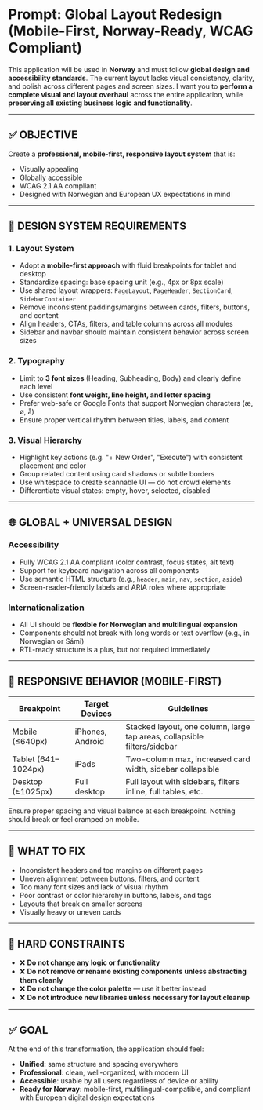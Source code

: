 
# Prompt: Global Layout Redesign (Mobile-First, Norway-Ready, WCAG Compliant)

This application will be used in **Norway** and must follow **global design and accessibility standards**. The current layout lacks visual consistency, clarity, and polish across different pages and screen sizes. I want you to **perform a complete visual and layout overhaul** across the entire application, while **preserving all existing business logic and functionality**.

---

## ✅ OBJECTIVE

Create a **professional, mobile-first, responsive layout system** that is:
- Visually appealing
- Globally accessible
- WCAG 2.1 AA compliant
- Designed with Norwegian and European UX expectations in mind

---

## 📐 DESIGN SYSTEM REQUIREMENTS

### 1. Layout System
- Adopt a **mobile-first approach** with fluid breakpoints for tablet and desktop
- Standardize spacing: base spacing unit (e.g., 4px or 8px scale)
- Use shared layout wrappers: `PageLayout`, `PageHeader`, `SectionCard`, `SidebarContainer`
- Remove inconsistent paddings/margins between cards, filters, buttons, and content
- Align headers, CTAs, filters, and table columns across all modules
- Sidebar and navbar should maintain consistent behavior across screen sizes

### 2. Typography
- Limit to **3 font sizes** (Heading, Subheading, Body) and clearly define each level
- Use consistent **font weight, line height, and letter spacing**
- Prefer web-safe or Google Fonts that support Norwegian characters (æ, ø, å)
- Ensure proper vertical rhythm between titles, labels, and content

### 3. Visual Hierarchy
- Highlight key actions (e.g. "+ New Order", "Execute") with consistent placement and color
- Group related content using card shadows or subtle borders
- Use whitespace to create scannable UI — do not crowd elements
- Differentiate visual states: empty, hover, selected, disabled

---

## 🌐 GLOBAL + UNIVERSAL DESIGN

### Accessibility
- Fully WCAG 2.1 AA compliant (color contrast, focus states, alt text)
- Support for keyboard navigation across all components
- Use semantic HTML structure (e.g., `header`, `main`, `nav`, `section`, `aside`)
- Screen-reader-friendly labels and ARIA roles where appropriate

### Internationalization
- All UI should be **flexible for Norwegian and multilingual expansion**
- Components should not break with long words or text overflow (e.g., in Norwegian or Sámi)
- RTL-ready structure is a plus, but not required immediately

---

## 📱 RESPONSIVE BEHAVIOR (MOBILE-FIRST)

| Breakpoint       | Target Devices     | Guidelines                                                              |
|------------------|--------------------|-------------------------------------------------------------------------|
| Mobile (≤640px)  | iPhones, Android   | Stacked layout, one column, large tap areas, collapsible filters/sidebar |
| Tablet (641–1024px) | iPads             | Two-column max, increased card width, sidebar collapsible               |
| Desktop (≥1025px)| Full desktop       | Full layout with sidebars, filters inline, full tables, etc.            |

Ensure proper spacing and visual balance at each breakpoint. Nothing should break or feel cramped on mobile.

---

## 🧼 WHAT TO FIX

- Inconsistent headers and top margins on different pages
- Uneven alignment between buttons, filters, and content
- Too many font sizes and lack of visual rhythm
- Poor contrast or color hierarchy in buttons, labels, and tags
- Layouts that break on smaller screens
- Visually heavy or uneven cards

---

## 🚫 HARD CONSTRAINTS

- ❌ **Do not change any logic or functionality**
- ❌ **Do not remove or rename existing components unless abstracting them cleanly**
- ❌ **Do not change the color palette** — use it better instead
- ❌ **Do not introduce new libraries unless necessary for layout cleanup**

---

## ✅ GOAL

At the end of this transformation, the application should feel:
- **Unified**: same structure and spacing everywhere
- **Professional**: clean, well-organized, with modern UI
- **Accessible**: usable by all users regardless of device or ability
- **Ready for Norway**: mobile-first, multilingual-compatible, and compliant with European digital design expectations
